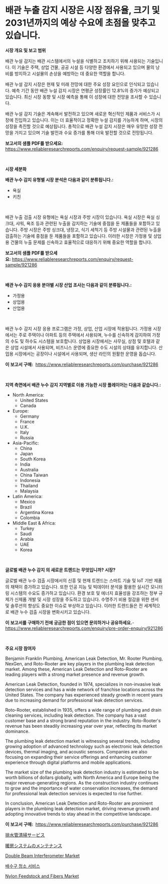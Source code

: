 <p><h1>배관 누출 감지 시장은 시장 점유율, 크기 및 2031년까지의 예상 수요에 초점을 맞추고 있습니다.</h1></p><p><strong>시장 개요 및 보고 범위</strong></p>
<p><p>배관 누설 감지는 배관 시스템에서의 누설을 식별하고 조치하기 위해 사용되는 기술입니다. 이 기술은 주택, 상업 건물, 공공 시설 등 다양한 환경에서 사용되고 있으며 물의 낭비를 방지하고 시설물의 손상을 예방하는 데 중요한 역할을 합니다. </p><p>배관 누설 감지 시장은 현재 및 미래 전망에 대한 주요 성장 요인으로 인식되고 있습니다. 예측 기간 동안 배관 누설 감지 시장은 연평균 성장률인 12.8%의 증가가 예상되고 있습니다. 최신 시장 동향 및 시장 예측을 통해 이 성장에 대한 전망을 조사할 수 있습니다. </p><p>배관 누설 감지 기술은 계속해서 발전하고 있으며 새로운 혁신적인 제품과 서비스가 시장에 진입하고 있습니다. 이는 더 효율적이고 정확한 누설 감지를 가능하게 하며, 시장의 성장을 촉진할 것으로 예상됩니다. 총적으로 배관 누설 감지 시장은 매우 유망한 성장 전망을 가지고 있으며 기술 발전과 수요 증가를 통해 더욱 발전할 것으로 전망됩니다.</p></p>
<p><strong>보고서의 샘플 PDF를 받으세요:</strong> <a href="https://www.reliableresearchreports.com/enquiry/request-sample/921286">https://www.reliableresearchreports.com/enquiry/request-sample/921286</a></p>
<p>&nbsp;</p>
<p><strong>시장 세분화</strong></p>
<p><strong>배관 누수 감지 유형별 시장 분석은 다음과 같이 분류됩니다.:</strong></p>
<p><ul><li>욕실</li><li>키친</li></ul></p>
<p>&nbsp;</p>
<p><p>배관 누출 검출 시장 유형에는 욕실 시장과 주방 시장이 있습니다. 욕실 시장은 욕실 싱크대, 샤워, 욕조 등과 관련된 누출을 감지하는 기술에 중점을 둔 제품들을 포함하고 있습니다. 주방 시장은 주방 싱크대, 냉장고, 식기 세척기 등 주방 시설물과 관련된 누출을 검출하는 기술에 중점을 둔 제품들을 포함하고 있습니다. 이러한 시장은 가정용 및 상업용 건물의 누출 문제를 신속하고 효율적으로 대응하기 위해 중요한 역할을 합니다.</p></p>
<p><strong>보고서의 샘플 PDF를 받으세요:</strong>&nbsp;<a href="https://www.reliableresearchreports.com/enquiry/request-sample/921286">https://www.reliableresearchreports.com/enquiry/request-sample/921286</a></p>
<p>&nbsp;</p>
<p><strong> 배관 누수 감지 응용 분야별 시장 산업 조사는 다음과 같이 분류됩니다.:</strong></p>
<p><ul><li>가정용</li><li>상업용</li><li>산업용</li></ul></p>
<p>&nbsp;</p>
<p><p>배관 누수 감지 시장 응용 프로그램은 가정, 상업, 산업 시장에 적용됩니다. 가정용 시장에서는 주로 주택이나 아파트 등의 주택에서 사용되며, 누수를 신속하게 감지하여 가정의 수도 및 하수도 시스템을 보호합니다. 상업용 시장에서는 사무실, 상점 및 호텔과 같은 상업 시설에서 사용되며, 비즈니스 운영에 중요한 수도 시설의 상태를 유지합니다. 산업용 시장에서는 공장이나 시설에서 사용되며, 생산 라인의 원활한 운영을 돕습니다.</p></p>
<p><strong>이 보고서 구매:</strong>&nbsp; <a href="https://www.reliableresearchreports.com/purchase/921286">https://www.reliableresearchreports.com/purchase/921286</a></p>
<p>&nbsp;</p>
<p><strong>지역 측면에서 배관 누수 감지 지역별로 이용 가능한 시장 플레이어는 다음과 같습니다.:</strong></p>
<p><ul>
    <li>
        North America:
        <ul>
            <li>United States</li>
            <li>Canada</li>
        </ul>
    </li>
    <li>
        Europe:
        <ul>
            <li>Germany</li>
            <li>France</li>
            <li>U.K.</li>
            <li>Italy</li>
            <li>Russia</li>
        </ul>
    </li>
    <li>
        Asia-Pacific:
        <ul>
            <li>China</li>
            <li>Japan</li>
            <li>South Korea</li>
            <li>India</li>
            <li>Australia</li>
            <li>China Taiwan</li>
            <li>Indonesia</li>
            <li>Thailand</li>
            <li>Malaysia</li>
        </ul>
    </li>
    <li>
        Latin America:
        <ul>
            <li>Mexico</li>
            <li>Brazil</li>
            <li>Argentina Korea</li>
            <li>Colombia</li>
        </ul>
    </li>
    <li>
        Middle East & Africa:
        <ul>
            <li>Turkey</li>
            <li>Saudi</li>
            <li>Arabia</li>
            <li>UAE</li>
            <li>Korea</li>
        </ul>
    </li>
    </ul></p>
<p>&nbsp;</p>
<p><strong>글로벌 배관 누수 감지 의 새로운 트렌드는 무엇입니까? 시장?</strong></p>
<p><p>글로벌 배관 누수 검출 시장에서의 신흥 및 현재 트렌드는 스마트 기술 및 IoT 기반 제품의 채택이 증가하고 있습니다. 또한 인공 지능 및 빅데이터 분석을 활용한 실시간 모니터링 시스템의 수요도 증가하고 있습니다. 환경 보호 및 에너지 효율성을 강조하는 정부 규제가 신제품 개발 및 시장 성장을 주도하고 있습니다. 수명주기 비용 절감을 위한 센서 및 솔루션의 향상도 중요한 이슈로 부상하고 있습니다. 이러한 트렌드들은 전 세계적으로 배관 누수 검출 시장을 변화시키고 있습니다.</p></p>
<p><strong>이 보고서를 구매하기 전에 궁금한 점이 있으면 문의하거나 공유하세요.</strong>- <a href="https://www.reliableresearchreports.com/enquiry/pre-order-enquiry/921286">https://www.reliableresearchreports.com/enquiry/pre-order-enquiry/921286</a></p>
<p>&nbsp;</p>
<p><strong>주요 시장 참여자</strong></p>
<p><p>Benjamin Franklin Plumbing, American Leak Detection, Mr. Rooter Plumbing, NexGen, and Roto-Rooter are key players in the plumbing leak detection market. Among these, American Leak Detection and Roto-Rooter are leading players with a strong market presence and revenue growth.</p><p>American Leak Detection, founded in 1974, specializes in non-invasive leak detection services and has a wide network of franchise locations across the United States. The company has experienced steady growth in recent years due to increasing demand for professional leak detection services.</p><p>Roto-Rooter, established in 1935, offers a wide range of plumbing and drain cleaning services, including leak detection. The company has a vast customer base and a strong brand reputation in the industry. Roto-Rooter's revenue has been steadily increasing year over year, reflecting its market dominance.</p><p>The plumbing leak detection market is witnessing several trends, including growing adoption of advanced technology such as electronic leak detection devices, thermal imaging, and acoustic sensors. Companies are also focusing on expanding their service offerings and enhancing customer experience through digital platforms and mobile applications.</p><p>The market size of the plumbing leak detection industry is estimated to be worth billions of dollars globally, with North America and Europe being the major revenue-generating regions. As the construction industry continues to grow and the importance of water conservation increases, the demand for professional leak detection services is expected to rise further.</p><p>In conclusion, American Leak Detection and Roto-Rooter are prominent players in the plumbing leak detection market, driving revenue growth and adopting innovative trends to stay ahead in the competitive landscape.</p></p>
<p><strong>이 보고서 구매:</strong>&nbsp;&nbsp;<a href="https://www.reliableresearchreports.com/purchase/921286">https://www.reliableresearchreports.com/purchase/921286</a></p>
<p><p><a href="https://github.com/lababdou/Market-Research-Report-List-2/blob/main/7403992182104.md">排水管清掃サービス</a></p><p><a href="https://github.com/mohamedbakry57/Market-Research-Report-List-2/blob/main/5707082182103.md">暖房システムのメンテナンス</a></p><p><a href="https://issuu.com/reportprime-2/docs/double-beam-interferometer-market-size-2030.pptx">Double Beam Interferometer Market</a></p><p><a href="https://github.com/laholand/Market-Research-Report-List-2/blob/main/6036162182099.md">배수구 청소 서비스</a></p><p><a href="https://github.com/jodemen/Market-Research-Report-List-1/blob/main/nylon-feedstock-and-fibers-market.md">Nylon Feedstock and Fibers Market</a></p></p>
